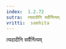 ```yaml
---
index:  1.2.72
sutra:  त्यदादीनि सर्वैर्नित्यम्
vritti:  samhita 
---
```


त्यदादीनि सर्वैर्नित्यम्


